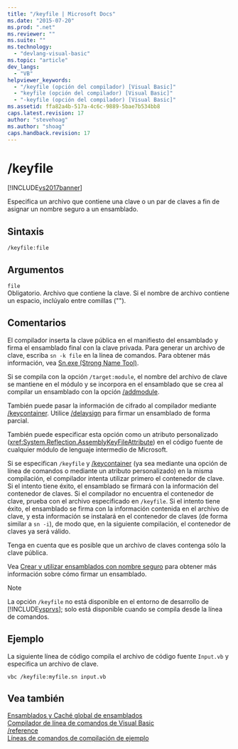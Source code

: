 ```yaml
---
title: "/keyfile | Microsoft Docs"
ms.date: "2015-07-20"
ms.prod: ".net"
ms.reviewer: ""
ms.suite: ""
ms.technology: 
  - "devlang-visual-basic"
ms.topic: "article"
dev_langs: 
  - "VB"
helpviewer_keywords: 
  - "/keyfile (opción del compilador) [Visual Basic]"
  - "keyfile (opción del compilador) [Visual Basic]"
  - "-keyfile (opción del compilador) [Visual Basic]"
ms.assetid: ffa82a4b-517a-4c6c-9889-5bae7b534bb8
caps.latest.revision: 17
author: "stevehoag"
ms.author: "shoag"
caps.handback.revision: 17
---
```

# /keyfile
[!INCLUDE[vs2017banner](../../../visual-basic/developing-apps/includes/vs2017banner.md)]

Especifica un archivo que contiene una clave o un par de claves a fin de asignar un nombre seguro a un ensamblado.  
  
## Sintaxis  
  
```  
/keyfile:file  
```  
  
## Argumentos  
 `file`  
 Obligatorio.  Archivo que contiene la clave.  Si el nombre de archivo contiene un espacio, inclúyalo entre comillas \(""\).  
  
## Comentarios  
 El compilador inserta la clave pública en el manifiesto del ensamblado y firma el ensamblado final con la clave privada.  Para generar un archivo de clave, escriba `sn -k file` en la línea de comandos.  Para obtener más información, vea [Sn.exe \(Strong Name Tool\)](../Topic/Sn.exe%20\(Strong%20Name%20Tool\).md).  
  
 Si se compila con la opción `/target:module`, el nombre del archivo de clave se mantiene en el módulo y se incorpora en el ensamblado que se crea al compilar un ensamblado con la opción [\/addmodule](../../../visual-basic/reference/command-line-compiler/addmodule.md).  
  
 También puede pasar la información de cifrado al compilador mediante [\/keycontainer](../../../visual-basic/reference/command-line-compiler/keycontainer.md).  Utilice [\/delaysign](../../../visual-basic/reference/command-line-compiler/delaysign.md) para firmar un ensamblado de forma parcial.  
  
 También puede especificar esta opción como un atributo personalizado \(<xref:System.Reflection.AssemblyKeyFileAttribute>\) en el código fuente de cualquier módulo de lenguaje intermedio de Microsoft.  
  
 Si se especifican `/keyfile` y [\/keycontainer](../../../visual-basic/reference/command-line-compiler/keycontainer.md) \(ya sea mediante una opción de línea de comandos o mediante un atributo personalizado\) en la misma compilación, el compilador intenta utilizar primero el contenedor de clave.  Si el intento tiene éxito, el ensamblado se firmará con la información del contenedor de claves.  Si el compilador no encuentra el contenedor de clave, prueba con el archivo especificado en `/keyfile`.  Si el intento tiene éxito, el ensamblado se firma con la información contenida en el archivo de clave, y esta información se instalará en el contenedor de claves \(de forma similar a `sn -i`\), de modo que, en la siguiente compilación, el contenedor de claves ya será válido.  
  
 Tenga en cuenta que es posible que un archivo de claves contenga sólo la clave pública.  
  
 Vea [Crear y utilizar ensamblados con nombre seguro](../Topic/Creating%20and%20Using%20Strong-Named%20Assemblies.md) para obtener más información sobre cómo firmar un ensamblado.  
  
> [!NOTE]
>  La opción `/keyfile` no está disponible en el entorno de desarrollo de [!INCLUDE[vsprvs](../../../csharp/includes/vsprvs-md.md)]; solo está disponible cuando se compila desde la línea de comandos.  
  
## Ejemplo  
 La siguiente línea de código compila el archivo de código fuente `Input.vb` y especifica un archivo de clave.  
  
```  
vbc /keyfile:myfile.sn input.vb  
```  
  
## Vea también  
 [Ensamblados y Caché global de ensamblados](../Topic/Assemblies%20and%20the%20Global%20Assembly%20Cache%20\(C%23%20and%20Visual%20Basic\).md)   
 [Compilador de línea de comandos de Visual Basic](../../../visual-basic/reference/command-line-compiler/index.md)   
 [\/reference](../../../visual-basic/reference/command-line-compiler/reference.md)   
 [Líneas de comandos de compilación de ejemplo](../../../visual-basic/reference/command-line-compiler/sample-compilation-command-lines.md)